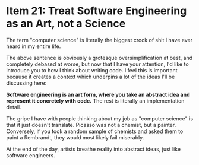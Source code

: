 # Item 21: Treat Software Engineering as an Art, not a Science

The term "computer science" is literally the biggest crock of shit I have ever heard in my entire life.

The above sentence is obviously a grotesque oversimplification at best, and completely debased at worse, but now that
I have your attention, I'd like to introduce you to how I think about writing code. I feel this is important because it creates a context which underpins a lot of the ideas I'll be discussing here:

**Software engineering is an art form, where you take an abstract idea and represent it concretely with code.** The rest is literally an implementation detail.

The gripe I have with people thinking about my job as "computer science" is that it just doesn't translate. Picasso was not a chemist, but a painter. Conversely, if you took a random sample of chemists and asked them to paint a Rembrandt, they would most likely fail miserably.

At the end of the day, artists breathe reality into abstract ideas, just like software engineers.
